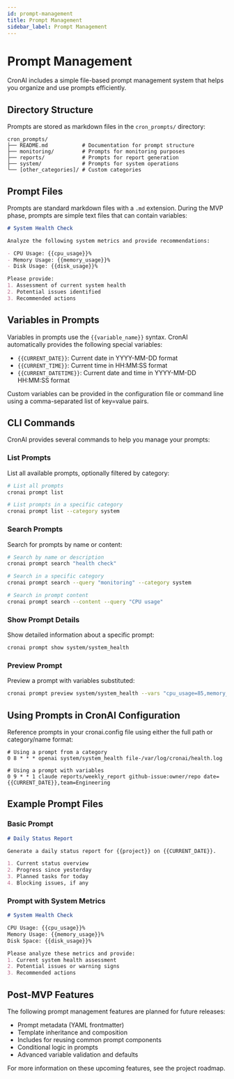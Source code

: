 ```yaml
---
id: prompt-management
title: Prompt Management
sidebar_label: Prompt Management
---
```


# Prompt Management

CronAI includes a simple file-based prompt management system that helps you organize and use prompts efficiently.

## Directory Structure

Prompts are stored as markdown files in the `cron_prompts/` directory:

```
cron_prompts/
├── README.md           # Documentation for prompt structure
├── monitoring/         # Prompts for monitoring purposes
├── reports/            # Prompts for report generation
├── system/             # Prompts for system operations
└── [other_categories]/ # Custom categories
```

## Prompt Files

Prompts are standard markdown files with a `.md` extension. During the MVP phase, prompts are simple text files that can contain variables:

```markdown
# System Health Check

Analyze the following system metrics and provide recommendations:

- CPU Usage: {{cpu_usage}}%
- Memory Usage: {{memory_usage}}%
- Disk Usage: {{disk_usage}}%

Please provide:
1. Assessment of current system health
2. Potential issues identified
3. Recommended actions
```

## Variables in Prompts

Variables in prompts use the `{{variable_name}}` syntax. CronAI automatically provides the following special variables:

- `{{CURRENT_DATE}}`: Current date in YYYY-MM-DD format
- `{{CURRENT_TIME}}`: Current time in HH:MM:SS format
- `{{CURRENT_DATETIME}}`: Current date and time in YYYY-MM-DD HH:MM:SS format

Custom variables can be provided in the configuration file or command line using a comma-separated list of key=value pairs.

## CLI Commands

CronAI provides several commands to help you manage your prompts:

### List Prompts

List all available prompts, optionally filtered by category:

```bash
# List all prompts
cronai prompt list

# List prompts in a specific category
cronai prompt list --category system
```

### Search Prompts

Search for prompts by name or content:

```bash
# Search by name or description
cronai prompt search "health check"

# Search in a specific category
cronai prompt search --query "monitoring" --category system

# Search in prompt content
cronai prompt search --content --query "CPU usage"
```

### Show Prompt Details

Show detailed information about a specific prompt:

```bash
cronai prompt show system/system_health
```

### Preview Prompt

Preview a prompt with variables substituted:

```bash
cronai prompt preview system/system_health --vars "cpu_usage=85,memory_usage=70,disk_usage=50"
```

## Using Prompts in CronAI Configuration

Reference prompts in your cronai.config file using either the full path or category/name format:

```
# Using a prompt from a category
0 8 * * * openai system/system_health file-/var/log/cronai/health.log

# Using a prompt with variables
0 9 * * 1 claude reports/weekly_report github-issue:owner/repo date={{CURRENT_DATE}},team=Engineering
```

## Example Prompt Files

### Basic Prompt

```markdown
# Daily Status Report

Generate a daily status report for {{project}} on {{CURRENT_DATE}}.

1. Current status overview
2. Progress since yesterday
3. Planned tasks for today
4. Blocking issues, if any
```

### Prompt with System Metrics

```markdown
# System Health Check

CPU Usage: {{cpu_usage}}%
Memory Usage: {{memory_usage}}%
Disk Space: {{disk_usage}}%

Please analyze these metrics and provide:
1. Current system health assessment
2. Potential issues or warning signs
3. Recommended actions
```

## Post-MVP Features

The following prompt management features are planned for future releases:

- Prompt metadata (YAML frontmatter)
- Template inheritance and composition
- Includes for reusing common prompt components
- Conditional logic in prompts
- Advanced variable validation and defaults

For more information on these upcoming features, see the project roadmap.